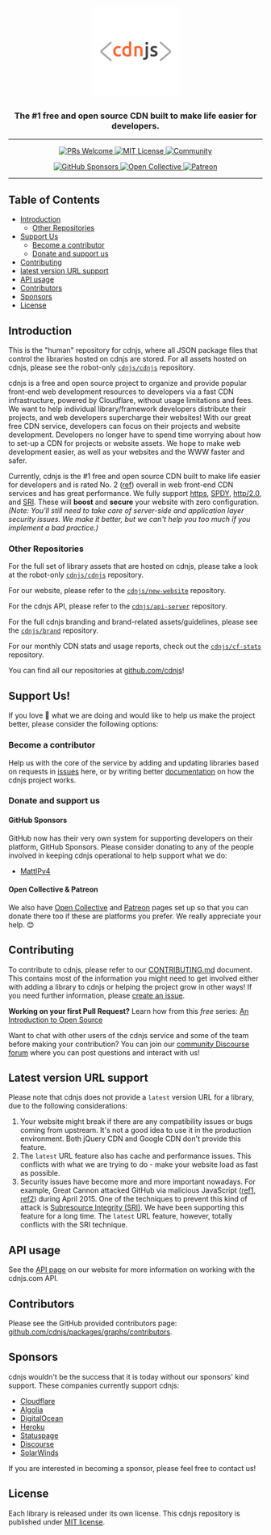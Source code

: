 <h1 align="center">
    <a href="https://cdnjs.com"><img src="https://raw.githubusercontent.com/cdnjs/brand/master/logo/standard/dark-512.png" width="175px" alt="< cdnjs >"></a>
</h1>

<h3 align="center">The #1 free and open source CDN built to make life easier for developers.</h3>

---

<p align="center">
 <a href="#contributing">
   <img src="https://img.shields.io/badge/PRs-Welcome-brightgreen.svg?style=flat-square" alt="PRs Welcome">
 </a>
 <a href="https://github.com/cdnjs/packages/blob/master/LICENSE">
  <img src="https://img.shields.io/badge/License-MIT-brightgreen.svg?style=flat-square" alt="MIT License">
 </a>
 <a href="https://cdnjs.discourse.group/">
  <img src="https://img.shields.io/discourse/https/cdnjs.discourse.group/status.svg?label=Community%20Discourse&style=flat-square" alt="Community">
 </a>
</p>

<p align="center">
 <a href="#donate-and-support-us">
  <img src="https://img.shields.io/badge/GitHub-Sponsors-EA4AAA.svg?style=flat-square" alt="GitHub Sponsors">
 </a>
 <a href="https://opencollective.com/cdnjs">
  <img src="https://img.shields.io/badge/Open%20Collective-Support%20Us-3385FF.svg?style=flat-square" alt="Open Collective">
 </a>
 <a href="https://www.patreon.com/cdnjs">
  <img src="https://img.shields.io/badge/Patreon-Become%20a%20Patron-E95420.svg?style=flat-square" alt="Patreon">
 </a>
</p>

---

## Table of Contents

* [Introduction](#introduction)
  * [Other Repositories](#other-repositories)
* [Support Us](#support-us)
  * [Become a contributor](#become-a-contributor)
  * [Donate and support us](#donate-and-support-us)
* [Contributing](#contributing)
* [latest version URL support](#latest-version-url-support)
* [API usage](#api-usage)
* [Contributors](#contributors)
* [Sponsors](#sponsors)
* [License](#license)

## Introduction

This is the "human" repository for cdnjs, where all JSON package files that control the libraries hosted on cdnjs are stored. For all assets hosted on cdnjs, please see the robot-only [`cdnjs/cdnjs`](https://github.com/cdnjs/cdnjs) repository.

cdnjs is a free and open source project to organize and provide popular front-end web development resources to developers via a fast CDN infrastructure, powered by Cloudflare, without usage limitations and fees. We want to help individual library/framework developers distribute their projects, and web developers supercharge their websites! With our great free CDN service, developers can focus on their projects and website development. Developers no longer have to spend time worrying about how to set-up a CDN for projects or website assets. We hope to make web development easier, as well as your websites and the WWW faster and safer.

Currently, cdnjs is the #1 free and open source CDN built to make life easier for developers and is rated No. 2 ([ref](https://w3techs.com/technologies/overview/content_delivery/all)) overall in web front-end CDN services and has great performance. We fully support [https](https://en.wikipedia.org/wiki/HTTPS), [SPDY](https://en.wikipedia.org/wiki/SPDY), [http/2.0](https://http2.github.io/), and [SRI](https://www.w3.org/TR/SRI/). These will **boost** and **secure** your website with zero configuration. *(Note: You'll still need to take care of server-side and application layer security issues. We make it better, but we can't help you too much if you implement a bad practice.)*

### Other Repositories

For the full set of library assets that are hosted on cdnjs, please take a look at the robot-only [`cdnjs/cdnjs`](https://github.com/cdnjs/cdnjs) repository.

For our website, please refer to the [`cdnjs/new-website`](https://github.com/cdnjs/new-website) repository.

For the cdnjs API, please refer to the [`cdnjs/api-server`](https://github.com/cdnjs/api-server) repository.

For the full cdnjs branding and brand-related assets/guidelines, please see the [`cdnjs/brand`](https://github.com/cdnjs/brand) repository.

For our monthly CDN stats and usage reports, check out the [`cdnjs/cf-stats`](https://github.com/cdnjs/cf-stats) repository.

You can find all our repositories at [github.com/cdnjs](https://github.com/cdnjs/)!

## Support Us!

If you love 💖 what we are doing and would like to help us make the project better, please consider the following options:

### Become a contributor

Help us with the core of the service by adding and updating libraries based on requests in [issues](https://github.com/cdnjs/packages/issues) here, or by writing better [documentation](docs) on how the cdnjs project works.

### Donate and support us

#### GitHub Sponsors

GitHub now has their very own system for supporting developers on their platform, GitHub Sponsors. Please consider donating to any of the people involved in keeping cdnjs operational to help support what we do:

 - [MattIPv4](https://github.com/sponsors/MattIPv4)

#### Open Collective & Patreon

We also have [Open Collective](https://opencollective.com/cdnjs) and [Patreon](https://www.patreon.com/cdnjs) pages set up so that you can donate there too if these are platforms you prefer. We really appreciate your help. 😊

## Contributing

To contribute to cdnjs, please refer to our [CONTRIBUTING.md](https://github.com/cdnjs/packages/blob/master/CONTRIBUTING.md) document. This contains most of the information you might need to get involved either with adding a library to cdnjs or helping the project grow in other ways! If you need further information, please [create an issue](https://github.com/cdnjs/packages/issues/new).

**Working on your first Pull Request?** Learn how from this *free* series: [An Introduction to Open Source ](https://www.digitalocean.com/community/tutorial_series/an-introduction-to-open-source)

Want to chat with other users of the cdnjs service and some of the team before making your contribution? You can join our [community Discourse forum](https://cdnjs.discourse.group/) where you can post questions and interact with us!

## Latest version URL support

Please note that cdnjs does not provide a `latest` version URL for a library, due to the following considerations:

1. Your website might break if there are any compatibility issues or bugs coming from upstream. It's not a good idea to use it in the production environment. Both jQuery CDN and Google CDN don't provide this feature.
2. The `latest` URL feature also has cache and performance issues. This conflicts with what we are trying to do - make your website load as fast as possible.
3. Security issues have become more and more important nowadays. For example, Great Cannon attacked GitHub via malicious JavaScript ([ref1](https://citizenlab.org/2015/04/chinas-great-cannon/), [ref2](https://arstechnica.com/security/2015/04/meet-great-cannon-the-man-in-the-middle-weapon-china-used-on-github/)) during April 2015. One of the techniques to prevent this kind of attack is [Subresource Integrity (SRI)](https://developer.mozilla.org/en-US/docs/Web/Security/Subresource_Integrity). We have been supporting this feature for a long time. The `latest` URL feature, however, totally conflicts with the SRI technique.

## API usage

See the [API page](https://cdnjs.com/api) on our website for more information on working with the cdnjs.com API.

## Contributors

Please see the GitHub provided contributors page: [github.com/cdnjs/packages/graphs/contributors](https://github.com/cdnjs/packages/graphs/contributors).

## Sponsors

cdnjs wouldn't be the success that it is today without our sponsors' kind support. These companies currently support cdnjs:

* [Cloudflare](https://www.cloudflare.com/?utm_source=cdnjs&utm_medium=link&utm_campaign=cdnjs_readme)
* [Algolia](https://www.algolia.com/?utm_source=cdnjs&utm_medium=link&utm_campaign=cdnjs_readme)
* [DigitalOcean](https://www.digitalocean.com/?utm_source=cdnjs&utm_medium=link&utm_campaign=cdnjs_readme)
* [Heroku](https://www.heroku.com/?utm_source=cdnjs&utm_medium=link&utm_campaign=cdnjs_readme)
* [Statuspage](https://www.statuspage.io/?utm_source=cdnjs&utm_medium=cdnjs_link&utm_campaign=cdnjs_readme)
* [Discourse](https://www.discourse.org/?utm_source=cdnjs&utm_medium=cdnjs_link&utm_campaign=cdnjs_readme)
* [SolarWinds](https://www.solarwinds.com/?utm_source=cdnjs&utm_medium=cdnjs_link&utm_campaign=cdnjs_readme)

If you are interested in becoming a sponsor, please feel free to contact us!

## License

Each library is released under its own license. This cdnjs repository is published under [MIT license](LICENSE).
